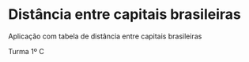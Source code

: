 # Distância entre capitais brasileiras 
Aplicação com tabela de distância entre capitais brasileiras

Turma 1º C
